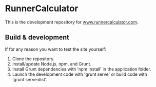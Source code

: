 # RunnerCalculator

This is the development repository for www.runnercalculator.com.

## Build & development

If for any reason you want to test the site yourself:

1. Clone the repository.
2. Install/update Node.js, npm, and Grunt.
3. Install Grunt dependencies with 'npm install' in the application folder.
4. Launch the development code with 'grunt serve' or build code with 'grunt serve:dist'.